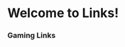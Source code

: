 <html>
  <head>
    <h1>Welcome to Links!</h1>
  </head>
  <body>
    <h3>Gaming Links</h3>
    <a href="https://sites.google.com/site/gamingnetworklwp/">
    <a href="http://kizi.com/">
    <a href="http://www.gamesgames.com/">
    <a href="http://www.coolmath-games.com/">
    <a href="http://www.addictinggames.com/">
